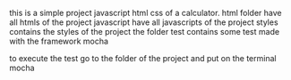this is a simple project javascript html css of a calculator.
    html folder have all htmls of the project
    javascript have all javascripts of the project
    styles contains the styles of the project
    the folder test contains some test made with the framework mocha

to execute the test go to the folder of the project and put on the terminal mocha

